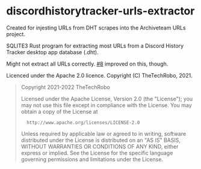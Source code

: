 # discordhistorytracker-urls-extractor
Created for injesting URLs from DHT scrapes into the Archiveteam URLs project.

SQLITE3 Rust program for extracting most URLs from a Discord History Tracker desktop app database (.dht).

Might not extract all URLs correctly. [#8](https://github.com/TheTechRobo/discordhistorytracker-urls-extractor/pull/8) improved on this, though.

Licenced under the Apache 2.0 licence. Copyright (C) TheTechRobo, 2021.

>   Copyright 2021-2022 TheTechRobo
>
>   Licensed under the Apache License, Version 2.0 (the "License");
>   you may not use this file except in compliance with the License.
>   You may obtain a copy of the License at
>
>       http://www.apache.org/licenses/LICENSE-2.0
>
>   Unless required by applicable law or agreed to in writing, software
>   distributed under the License is distributed on an "AS IS" BASIS,
>   WITHOUT WARRANTIES OR CONDITIONS OF ANY KIND, either express or implied.
>   See the License for the specific language governing permissions and
>   limitations under the License.
